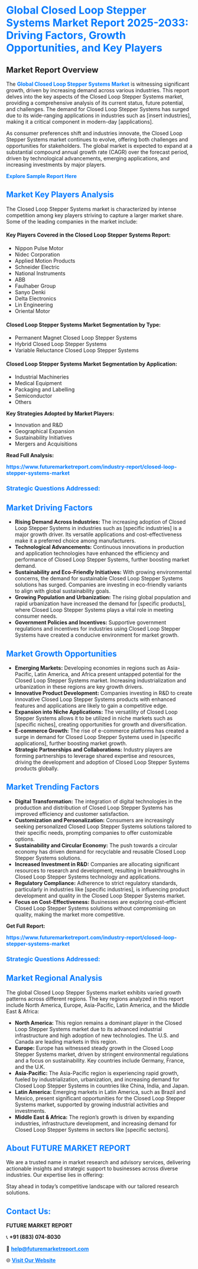 <h1 style="color: #007BFF;">Global Closed Loop Stepper Systems Market Report 2025-2033: Driving Factors, Growth Opportunities, and Key Players</h1>

<section id="overview">
<h2>Market Report Overview</h2>
<p>The <a href="https://www.futuremarketreport.com/industry-report/closed-loop-stepper-systems-market" style="color: #007BFF; text-decoration: none;"><strong>Global Closed Loop Stepper Systems Market</strong></a> is witnessing significant growth, driven by increasing demand across various industries. This report delves into the key aspects of the Closed Loop Stepper Systems market, providing a comprehensive analysis of its current status, future potential, and challenges. The demand for Closed Loop Stepper Systems has surged due to its wide-ranging applications in industries such as [insert industries], making it a critical component in modern-day [applications].</p>
<p>As consumer preferences shift and industries innovate, the Closed Loop Stepper Systems market continues to evolve, offering both challenges and opportunities for stakeholders. The global market is expected to expand at a substantial compound annual growth rate (CAGR) over the forecast period, driven by technological advancements, emerging applications, and increasing investments by major players.</p>
</section>

<section id="overview">
<p><a href="https://www.futuremarketreport.com/request-sample/reportId=115953" style="color: #007BFF; text-decoration: none;"><strong>Explore Sample Report Here</strong></a></p>
</section>

<section id="key-players">
<h2 style="color: #007BFF;">Market Key Players Analysis</h2>
<p>The Closed Loop Stepper Systems market is characterized by intense competition among key players striving to capture a larger market share. Some of the leading companies in the market include:</p>
<h4>Key Players Covered in the Closed Loop Stepper Systems Report:</h4>
<ul><li>Nippon Pulse Motor</li><li>Nidec Corporation</li><li>Applied Motion Products</li><li>Schneider Electric</li><li>National Instruments</li><li>ABB</li><li>Faulhaber Group</li><li>Sanyo Denki</li><li>Delta Electronics</li><li>Lin Engineering</li><li>Oriental Motor</li></ul>
<h4>Closed Loop Stepper Systems Market Segmentation by Type:</h4>
<ul><li>Permanent Magnet Closed Loop Stepper Systems</li><li>Hybrid Closed Loop Stepper Systems</li><li>Variable Reluctance Closed Loop Stepper Systems</li></ul>

<h4>Closed Loop Stepper Systems Market Segmentation by Application:</h4>
<ul><li>Industrial Machineries</li><li>Medical Equipment</li><li>Packaging and Labelling</li><li>Semiconductor</li><li>Others</li></ul>
<p><strong>Key Strategies Adopted by Market Players:</strong></p>
<ul>
<li>Innovation and R&D</li>
<li>Geographical Expansion</li>
<li>Sustainability Initiatives</li>
<li>Mergers and Acquisitions</li>
</ul>
</section>

<section>
<p><strong>Read Full Analysis: </strong></p><a href="https://www.futuremarketreport.com/industry-report/closed-loop-stepper-systems-market" style="color: #007BFF; text-decoration: none;"><strong>https://www.futuremarketreport.com/industry-report/closed-loop-stepper-systems-market</strong></a>
<h3 style="color: #007BFF;">Strategic Questions Addressed:</h3>
</section>

<section id="driving-factors">
<h2 style="color: #007BFF;">Market Driving Factors</h2>
<ul>
<li><strong>Rising Demand Across Industries:</strong> The increasing adoption of Closed Loop Stepper Systems in industries such as [specific industries] is a major growth driver. Its versatile applications and cost-effectiveness make it a preferred choice among manufacturers.</li>
<li><strong>Technological Advancements:</strong> Continuous innovations in production and application technologies have enhanced the efficiency and performance of Closed Loop Stepper Systems, further boosting market demand.</li>
<li><strong>Sustainability and Eco-Friendly Initiatives:</strong> With growing environmental concerns, the demand for sustainable Closed Loop Stepper Systems solutions has surged. Companies are investing in eco-friendly variants to align with global sustainability goals.</li>
<li><strong>Growing Population and Urbanization:</strong> The rising global population and rapid urbanization have increased the demand for [specific products], where Closed Loop Stepper Systems plays a vital role in meeting consumer needs.</li>
<li><strong>Government Policies and Incentives:</strong> Supportive government regulations and incentives for industries using Closed Loop Stepper Systems have created a conducive environment for market growth.</li>
</ul>
</section>

<section id="growth-opportunities">
<h2 style="color: #007BFF;">Market Growth Opportunities</h2>
<ul>
<li><strong>Emerging Markets:</strong> Developing economies in regions such as Asia-Pacific, Latin America, and Africa present untapped potential for the Closed Loop Stepper Systems market. Increasing industrialization and urbanization in these regions are key growth drivers.</li>
<li><strong>Innovative Product Development:</strong> Companies investing in R&D to create innovative Closed Loop Stepper Systems products with enhanced features and applications are likely to gain a competitive edge.</li>
<li><strong>Expansion into Niche Applications:</strong> The versatility of Closed Loop Stepper Systems allows it to be utilized in niche markets such as [specific niches], creating opportunities for growth and diversification.</li>
<li><strong>E-commerce Growth:</strong> The rise of e-commerce platforms has created a surge in demand for Closed Loop Stepper Systems used in [specific applications], further boosting market growth.</li>
<li><strong>Strategic Partnerships and Collaborations:</strong> Industry players are forming partnerships to leverage shared expertise and resources, driving the development and adoption of Closed Loop Stepper Systems products globally.</li>
</ul>
</section>

<section id="trending-factors">
<h2 style="color: #007BFF;">Market Trending Factors</h2>
<ul>
<li><strong>Digital Transformation:</strong> The integration of digital technologies in the production and distribution of Closed Loop Stepper Systems has improved efficiency and customer satisfaction.</li>
<li><strong>Customization and Personalization:</strong> Consumers are increasingly seeking personalized Closed Loop Stepper Systems solutions tailored to their specific needs, prompting companies to offer customizable options.</li>
<li><strong>Sustainability and Circular Economy:</strong> The push towards a circular economy has driven demand for recyclable and reusable Closed Loop Stepper Systems solutions.</li>
<li><strong>Increased Investment in R&D:</strong> Companies are allocating significant resources to research and development, resulting in breakthroughs in Closed Loop Stepper Systems technology and applications.</li>
<li><strong>Regulatory Compliance:</strong> Adherence to strict regulatory standards, particularly in industries like [specific industries], is influencing product development and quality in the Closed Loop Stepper Systems market.</li>
<li><strong>Focus on Cost-Effectiveness:</strong> Businesses are exploring cost-efficient Closed Loop Stepper Systems solutions without compromising on quality, making the market more competitive.</li>
</ul>
</section>

<section>
<p><strong>Get Full Report: </strong></p><a href="https://www.futuremarketreport.com/industry-report/closed-loop-stepper-systems-market" style="color: #007BFF; text-decoration: none;"><strong>https://www.futuremarketreport.com/industry-report/closed-loop-stepper-systems-market</strong></a>
<h3 style="color: #007BFF;">Strategic Questions Addressed:</h3>
</section>


<section id="regional-analysis">
<h2 style="color: #007BFF;">Market Regional Analysis</h2>
<p>The global Closed Loop Stepper Systems market exhibits varied growth patterns across different regions. The key regions analyzed in this report include North America, Europe, Asia-Pacific, Latin America, and the Middle East & Africa:</p>
<ul>
<li><strong>North America:</strong> This region remains a dominant player in the Closed Loop Stepper Systems market due to its advanced industrial infrastructure and high adoption of new technologies. The U.S. and Canada are leading markets in this region.</li>
<li><strong>Europe:</strong> Europe has witnessed steady growth in the Closed Loop Stepper Systems market, driven by stringent environmental regulations and a focus on sustainability. Key countries include Germany, France, and the U.K.</li>
<li><strong>Asia-Pacific:</strong> The Asia-Pacific region is experiencing rapid growth, fueled by industrialization, urbanization, and increasing demand for Closed Loop Stepper Systems in countries like China, India, and Japan.</li>
<li><strong>Latin America:</strong> Emerging markets in Latin America, such as Brazil and Mexico, present significant opportunities for the Closed Loop Stepper Systems market, supported by growing industrial activities and investments.</li>
<li><strong>Middle East & Africa:</strong> The region’s growth is driven by expanding industries, infrastructure development, and increasing demand for Closed Loop Stepper Systems in sectors like [specific sectors].</li>
</ul>
</section>

<footer>
<h2 style="color: #007BFF;">About FUTURE MARKET REPORT</h2>
<p>We are a trusted name in market research and advisory services, delivering actionable insights and strategic support to businesses across diverse industries. Our expertise lies in offering:</p>

<p>Stay ahead in today’s competitive landscape with our tailored research solutions.</p>

<h2 style="color: #007BFF;">Contact Us:</h2>
<p><strong>FUTURE MARKET REPORT</strong></p>
<p>📞 <strong>+91 (883) 074-8030</strong></p>
<p>📧 <strong><a href="mailto:help@futuremarketreport.com" style="color: #007BFF;">help@futuremarketreport.com</a></strong></p>
<p>🌐 <strong><a href="https://www.futuremarketreport.com/" style="color: #007BFF;">Visit Our Website</a></strong></p>
</footer>
